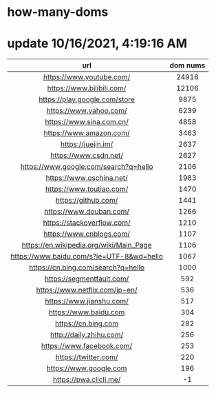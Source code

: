 # how-many-doms

# update 10/16/2021, 4:19:16 AM

url | dom nums
:-: | :-:
https://www.youtube.com/ | 24916
https://www.bilibili.com/ | 12106
https://play.google.com/store | 9875
https://www.yahoo.com/ | 6239
https://www.sina.com.cn/ | 4858
https://www.amazon.com/ | 3463
https://juejin.im/ | 2637
https://www.csdn.net/ | 2627
https://www.google.com/search?q=hello | 2106
https://www.oschina.net/ | 1983
https://www.toutiao.com/ | 1470
https://github.com/ | 1441
https://www.douban.com/ | 1266
https://stackoverflow.com/ | 1210
https://www.cnblogs.com/ | 1107
https://en.wikipedia.org/wiki/Main_Page | 1106
https://www.baidu.com/s?ie=UTF-8&wd=hello | 1067
https://cn.bing.com/search?q=hello | 1000
https://segmentfault.com/ | 592
https://www.netflix.com/jp-en/ | 536
https://www.jianshu.com/ | 517
https://www.baidu.com | 304
https://cn.bing.com | 282
http://daily.zhihu.com/ | 256
https://www.facebook.com/ | 253
https://twitter.com/ | 220
https://www.google.com | 196
https://pwa.clicli.me/ | -1
